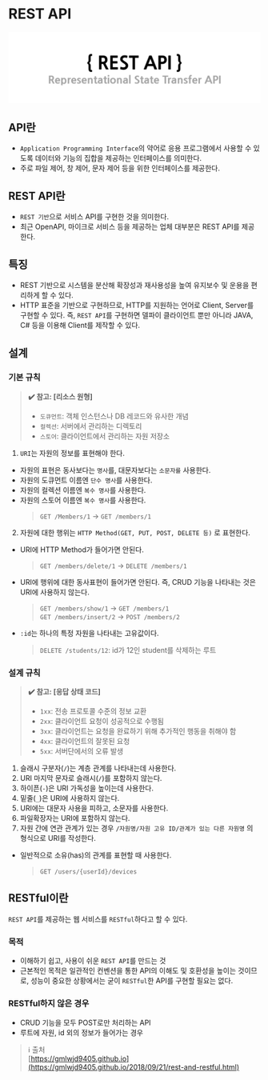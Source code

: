 # REST API

![rest](../../../imgs/restapi.png)

## API란
- `Application Programming Interface`의 약어로 응용 프로그램에서 사용할 수 있도록 데이터와 기능의 집합을 제공하는 인터페이스를 의미한다. 
- 주로 파일 제어, 창 제어, 문자 제어 등을 위한 인터페이스를 제공한다. 



## REST API란
- `REST 기반`으로 서비스 API를 구현한 것을 의미한다.
- 최근 OpenAPI, 마이크로 서비스 등을 제공하는 업체 대부분은 REST API를 제공한다. 

## 특징
- REST 기반으로 시스템을 분산해 확장성과 재사용성을 높여 유지보수 및 운용을 편리하게 할 수 있다.
- HTTP 표준을 기반으로 구현하므로, HTTP를 지원하는 언어로 Client, Server를 구현할 수 있다. 즉, `REST API`를 구현하면 델파이 클라이언트 뿐만 아니라 JAVA, C# 등을 이용해 Client를 제작할 수 있다. 

## 설계 
### 기본 규칙
> **✔️ 참고: [리소스 원형]**
> - `도큐먼트`: 객체 인스턴스나 DB 레코드와 유사한 개념
> - `컬렉션`: 서버에서 관리하는 디렉토리
> - `스토어`: 클라이언트에서 관리하는 자원 저장소

1. `URI`는 자원의 정보를 표현해야 한다.
  - 자원의 표현은 동사보다는 `명사`를, 대문자보다는 `소문자를` 사용한다.
  - 자원의 도큐먼트 이름엔 `단수 명사`를 사용한다.
  - 자원의 컬렉션 이름엔 `복수 명사`를 사용한다.
  - 자원의 스토어 이름엔 `복수 명사`를 사용한다. 
	> `GET /Members/1` -> `GET /members/1` 
2. 자원에 대한 행위는 `HTTP Method(GET, PUT, POST, DELETE 등)` 로 표현한다.
- URI에 HTTP Method가 들어가면 안된다. 
  > `GET /members/delete/1` -> `DELETE /members/1`
- URI에 행위에 대한 동사표현이 들어가면 안된다. 즉, CRUD 기능을 나타내는 것은 URI에 사용하지 않는다.
  > `GET /members/show/1` -> `GET /members/1`  
	> `GET /members/insert/2` -> `POST /members/2`
- `:id`는 하나의 특정 자원을 나타내는 고유값이다. 
	> `DELETE /students/12`: id가 12인 student를 삭제하는 루트 

### 설계 규칙
> **✔️ 참고: [응답 상태 코드]**
> - `1xx`: 전송 프로토콜 수준의 정보 교환
> - `2xx`: 클라이언트 요청이 성공적으로 수행됨
> - `3xx`: 클라이언트는 요청을 완료하기 위해 추가적인 행동을 취해야 함
> - `4xx`: 클라이언트의 잘못된 요청
> - `5xx`: 서버단에서의 오류 발생 
1. 슬래시 구분자(`/`)는 계층 관계를 나타내는데 사용한다.
2. URI 마지막 문자로 슬래시(`/`)를 포함하지 않는다.
3. 하이픈(`-`)은 URI 가독성을 높이는데 사용한다.
4. 밑줄(`_`)은 URI에 사용하지 않는다.
5. URI에는 대문자 사용을 피하고, 소문자를 사용한다. 
6. 파일확장자는 URI에 포함하지 않는다.
7. 자원 간에 연관 관계가 있는 경우 `/자원명/자원 고유 ID/관계가 있는 다른 자원명` 의 형식으로 URI를 작성한다.
- 일반적으로 소유(has)의 관계를 표현할 때 사용한다. 
	> `GET /users/{userId}/devices`




## RESTful이란 
`REST API`를 제공하는 웹 서비스를 `RESTful`하다고 할 수 있다.

### 목적
- 이해하기 쉽고, 사용이 쉬운 `REST API`를 만드는 것
- 근본적인 목적은 일관적인 컨벤션을 통한 API의 이해도 및 호환성을 높이는 것이므로, 성능이 중요한 상황에서는 굳이 `RESTful`한 API를 구현할 필요는 없다.

### RESTful하지 않은 경우
- CRUD 기능을 모두 POST로만 처리하는 API
- 루트에 자원, id 외의 정보가 들어가는 경우




> ℹ️ 출처  
> [https://gmlwjd9405.github.io](https://gmlwjd9405.github.io/2018/09/21/rest-and-restful.html)
